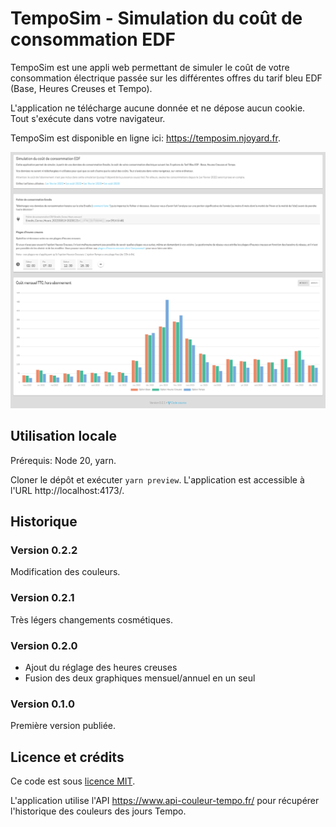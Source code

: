 # TempoSim - Simulation du coût de consommation EDF

TempoSim est une appli web permettant de simuler le coût de votre consommation
électrique passée sur les différentes offres du tarif bleu EDF (Base, Heures
Creuses et Tempo).

L'application ne télécharge aucune donnée et ne dépose aucun cookie. Tout
s'exécute dans votre navigateur.

TempoSim est disponible en ligne ici: https://temposim.njoyard.fr.

![Capture d'écran de l'application](screenshots/mensuel.png)

## Utilisation locale

Prérequis: Node 20, yarn.

Cloner le dépôt et exécuter `yarn preview`. L'application est accessible à
l'URL http://localhost:4173/.

## Historique

### Version 0.2.2

Modification des couleurs.

### Version 0.2.1

Très légers changements cosmétiques.

### Version 0.2.0

- Ajout du réglage des heures creuses
- Fusion des deux graphiques mensuel/annuel en un seul

### Version 0.1.0

Première version publiée.

## Licence et crédits

Ce code est sous [licence MIT](LICENSE.md).

L'application utilise l'API https://www.api-couleur-tempo.fr/ pour récupérer
l'historique des couleurs des jours Tempo.
